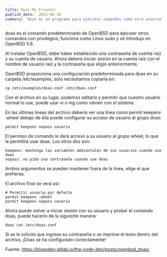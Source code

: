 ```yaml
---
title: Doas My Friends! 
publish_date:  2023-06-30
summary: 'doas es un programa para ejecutar comandos como otro usuario, generalmente como root. doas fue desarrollado por Ted Unangst para OpenBSD como un reemplazo de sudo más simple y seguro.'
---
```


doas es el comando predeterminado de OpenBSD para ejecutar otros comandos con privilegios, funciona como Linux sudo y se introdujo en OpenBSD 5.8.

Al instalar OpenBSD, debe haber establecido una contraseña de cuenta raíz y su cuenta de usuario. Ahora deberá iniciar sesión en la cuenta raíz con el nombre de usuario raíz y la contraseña que eligió anteriormente.

OpenBSD proporciona una configuración predeterminada para doas en su carpeta /etc/examples, solo necesitamos copiarla en:

```
cp /etc/examples/doas.conf /etc/doas.conf
```

Con el archivo en su lugar, podemos editarlo y permitir que nuestro usuario normal lo use, puede usar vi o mg como vienen con el sistema.

En las últimas líneas del archivo debería ver una línea como permit keepenv :wheel debajo de ella puede configurar su acceso de usuario al grupo doas:

```
permit keepenv nopass usuario
```

El permiso de comando le dará acceso a su usuario al grupo wheel, lo que le permitirá usar doas. Los otros dos son:

    keepenv: mantenga las variables ambientales de sus usuarios cuando use doas
    nopass: no pida una contraseña cuando use doas

Ambos argumentos se pueden mantener fuera de la línea, elige el que prefieras.

El archivo final se verá así:

```
# Permitir usuario por defecto
permit keepenv :wheel
permit keepenv nopass usuario
```

Ahora puede volver a iniciar sesión con su usuario y probar el comando doas, puede hacerlo de la siguiente manera:

```
doas cat /etc/doas.conf
```

Si se le solicita que ingrese su contraseña o se imprime el texto dentro del archivo, ¡Doas se ha configurado correctamente!

Fuente: https://bluesden.gitlab.io/the-code-den/posts/openbsd_doas/
